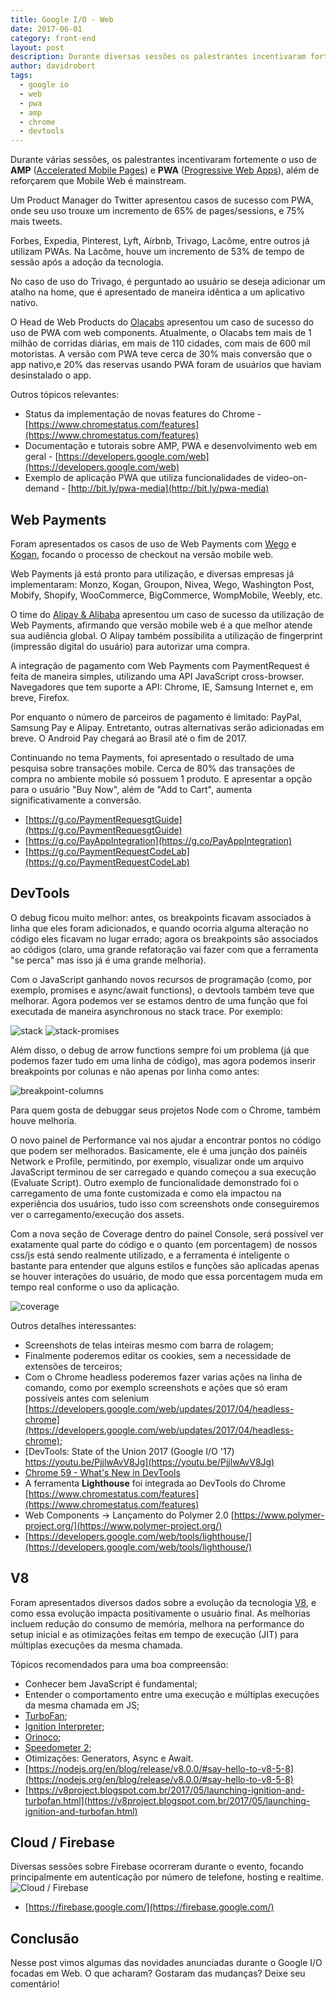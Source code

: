 ```yaml
---
title: Google I/O - Web
date: 2017-06-01
category: front-end
layout: post
description: Durante diversas sessões os palestrantes incentivaram fortemente o uso de AMP e PWA, além de reforçarem que Mobile Web é mainstream.
author: davidrobert
tags:
  - google io
  - web
  - pwa
  - amp
  - chrome
  - devtools
---
```


Durante várias sessões, os palestrantes incentivaram fortemente o uso de **AMP** ([Accelerated Mobile Pages](https://www.ampproject.org)) e **PWA** ([Progressive Web Apps](https://developers.google.com/web/progressive-web-apps)), além de reforçarem que Mobile Web é mainstream.

Um Product Manager do Twitter apresentou casos de sucesso com PWA, onde seu uso trouxe um incremento de 65% de pages/sessions, e 75% mais tweets.

Forbes, Expedia, Pinterest, Lyft, Airbnb, Trivago, Lacôme, entre outros já utilizam PWAs. Na Lacôme, houve um incremento de 53% de tempo de sessão após a adoção da tecnologia.

No caso de uso do Trivago, é perguntado ao usuário se deseja adicionar um atalho na home, que é apresentado de maneira idêntica a um aplicativo nativo.

O Head de Web Products do [Olacabs](https://www.olacabs.com/) apresentou um caso de sucesso do uso de PWA com web components. Atualmente, o Olacabs tem mais de 1 milhão de corridas diárias, em mais de 110 cidades, com mais de 600 mil motoristas. A versão com PWA teve cerca de 30% mais conversão que o app nativo,e 20% das reservas usando PWA foram de usuários que haviam desinstalado o app.

Outros tópicos relevantes:

- Status da implementação de novas features do Chrome - [https://www.chromestatus.com/features](https://www.chromestatus.com/features)
- Documentação e tutorais sobre AMP, PWA e desenvolvimento web em geral - [https://developers.google.com/web](https://developers.google.com/web)
- Exemplo de aplicação PWA que utiliza funcionalidades de video-on-demand - [http://bit.ly/pwa-media](http://bit.ly/pwa-media)

## Web Payments

Foram apresentados os casos de uso de Web Payments com [Wego](https://www.wego.com/) e [Kogan](https://www.kogan.com), focando o processo de checkout na versão mobile web.

Web Payments já está pronto para utilização, e diversas empresas já implementaram: Monzo, Kogan, Groupon, Nivea, Wego, Washington Post, Mobify, Shopify, WooCommerce, BigCommerce, WompMobile, Weebly, etc.

O time do [Alipay & Alibaba](https://www.alipay.com/webpay) apresentou um caso de sucesso da utilização de Web Payments, afirmando que versão mobile web é a que melhor atende sua audiência global. O Alipay também possibilita a utilização de fingerprint (impressão digital do usuário) para autorizar uma compra.

A integração de pagamento com Web Payments com PaymentRequest é feita de maneira simples, utilizando uma API JavaScript cross-browser. Navegadores que tem suporte a API: Chrome, IE, Samsung Internet e, em breve, Firefox.

Por enquanto o número de parceiros de pagamento é limitado: PayPal, Samsung Pay e Alipay. Entretanto, outras alternativas serão adicionadas em breve. O Android Pay chegará ao Brasil até o fim de 2017.

Continuando no tema Payments, foi apresentado o resultado de uma pesquisa sobre transações mobile. Cerca de 80% das transações de compra no ambiente mobile só possuem 1 produto. E apresentar a opção para o usuário "Buy Now", além de "Add to Cart", aumenta significativamente a conversão.

- [https://g.co/PaymentRequesgtGuide](https://g.co/PaymentRequesgtGuide)
- [https://g.co/PayAppIntegration](https://g.co/PayAppIntegration)
- [https://g.co/PaymentRequestCodeLab](https://g.co/PaymentRequestCodeLab)

## DevTools

O debug ficou muito melhor: antes, os breakpoints ficavam associados à linha que eles foram adicionados, e quando ocorria alguma alteração no código eles ficavam no lugar errado; agora os breakpoints são associados ao códigos (claro, uma grande refatoração vai fazer com que a ferramenta "se perca" mas isso já é uma grande melhoria).

Com o JavaScript ganhando novos recursos de programação (como, por exemplo, promises e async/await functions), o devtools também teve que melhorar. Agora podemos ver se estamos dentro de uma função que foi executada de maneira asynchronous no stack trace. Por exemplo:

![stack](https://cloud.githubusercontent.com/assets/1116568/26766999/a3947874-4971-11e7-8bb0-11e5627e3052.png)
![stack-promises](https://cloud.githubusercontent.com/assets/1116568/26767000/a3975788-4971-11e7-8198-c65f54aef461.png)

Além disso, o debug de arrow functions sempre foi um problema (já que podemos fazer tudo em uma linha de código), mas agora podemos inserir breakpoints por colunas e não apenas por linha como antes:

![breakpoint-columns](https://cloud.githubusercontent.com/assets/1116568/26767010/c75354c4-4971-11e7-853b-666cc93b7f11.png)

Para quem gosta de debuggar seus projetos Node com o Chrome, também houve melhoria.

O novo painel de Performance vai nos ajudar a encontrar pontos no código que podem ser melhorados. Basicamente, ele é uma junção dos painéis Network e Profile, permitindo, por exemplo, visualizar onde um arquivo JavaScript terminou de ser carregado e quando começou a sua execução (Evaluate Script). Outro exemplo de funcionalidade demonstrado foi o carregamento de uma fonte customizada e como ela impactou na experiência dos usuários, tudo isso com screenshots onde conseguiremos ver o carregamento/execução dos assets.

Com a nova seção de Coverage dentro do painel Console, será possível ver exatamente qual parte do código e o quanto (em porcentagem) de nossos css/js está sendo realmente utilizado, e a ferramenta é inteligente o bastante para entender que alguns estilos e funções são aplicadas apenas se houver interações do usuário, de modo que essa porcentagem muda em tempo real conforme o uso da aplicação.

![coverage](https://cloud.githubusercontent.com/assets/1116568/26767014/d7be09e4-4971-11e7-9a40-8be1f2c5bee0.png)

Outros detalhes interessantes:
- Screenshots de telas inteiras mesmo com barra de rolagem;
- Finalmente poderemos editar os cookies, sem a necessidade de extensões de terceiros;
- Com o Chrome headless poderemos fazer varias ações na linha de comando, como por exemplo screenshots e ações que só eram possíveis antes
com selenium [https://developers.google.com/web/updates/2017/04/headless-chrome](https://developers.google.com/web/updates/2017/04/headless-chrome);
- [DevTools: State of the Union 2017 (Google I/O '17) https://youtu.be/PjjlwAvV8Jg](https://youtu.be/PjjlwAvV8Jg)
- [Chrome 59 - What's New in DevTools](https://youtu.be/4mx1m7UbBR0)
- A ferramenta **Lighthouse** foi integrada ao DevTools do Chrome [https://www.chromestatus.com/features](https://www.chromestatus.com/features)
- Web Components -> Lançamento do Polymer 2.0 [https://www.polymer-project.org/](https://www.polymer-project.org/)
- [https://developers.google.com/web/tools/lighthouse/](https://developers.google.com/web/tools/lighthouse/)

## V8

Foram apresentados diversos dados sobre a evolução da tecnologia [V8](https://developers.google.com/v8/), e como essa evolução impacta positivamente o usuário final. As melhorias incluem redução do consumo de memória, melhora na performance do setup inicial e as otimizações feitas em tempo de execução (JIT) para múltiplas execuções da mesma chamada.

Tópicos recomendados para uma boa compreensão:

- Conhecer bem JavaScript é fundamental;
- Entender o comportamento entre uma execução e múltiplas execuções da mesma chamada em JS;
- [TurboFan](https://github.com/v8/v8/wiki/TurboFan);
- [Ignition Interpreter](https://github.com/v8/v8/wiki/Interpreter);
- [Orinoco](https://v8project.blogspot.com.br/2016/04/jank-busters-part-two-orinoco.html);
- [Speedometer 2](http://browserbench.org/Speedometer/);
- Otimizações: Generators, Async e Await.
- [https://nodejs.org/en/blog/release/v8.0.0/#say-hello-to-v8-5-8](https://nodejs.org/en/blog/release/v8.0.0/#say-hello-to-v8-5-8)
- [https://v8project.blogspot.com.br/2017/05/launching-ignition-and-turbofan.html](https://v8project.blogspot.com.br/2017/05/launching-ignition-and-turbofan.html)


## Cloud / Firebase
Diversas sessões sobre Firebase ocorreram durante o evento, focando principalmente em autenticação por número de telefone, hosting e realtime.
![Cloud / Firebase](../images/google-io-3.png)
- [https://firebase.google.com/](https://firebase.google.com/)

## Conclusão
Nesse post vimos algumas das novidades anunciadas durante o Google I/O focadas em Web. O que acharam? Gostaram das mudanças? Deixe seu comentário!
